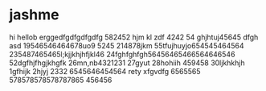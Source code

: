 # jashme
hi
hellob
erggedfgdfgdfgdfg
582452
hjm
kl
zdf
4242
54
ghjhtuj45645
dfgh
asd
19546546464678uo9
5245
214878jkm
55tfujhuyjo654545464564
235487465465l;kjjkhjhfjkl46
24fghfghfgh56456465466564646546
52dgfhjfhgjkhgfk
26mn,nb4321231
27gyut
28hohiih
459458
30ljkhkhjh
1gfhijk
2hjyj
2332
6545646454564
rety
xfgvdfg
6565565
578578578578787865
456456
